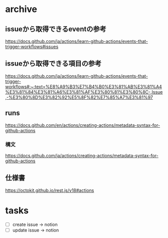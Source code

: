 # archive
## issueから取得できるeventの参考
https://docs.github.com/ja/actions/learn-github-actions/events-that-trigger-workflows#issues

## issueから取得できる項目の参考
https://docs.github.com/ja/actions/learn-github-actions/events-that-trigger-workflows#:~:text=%E8%A9%B3%E7%B4%B0%E3%81%AB%E3%81%A4%E3%81%84%E3%81%A6%E3%81%AF%E3%80%81%E3%80%8C-,Issue,-%E3%80%8D%E3%82%92%E5%8F%82%E7%85%A7%E3%81%97

## runs
https://docs.github.com/en/actions/creating-actions/metadata-syntax-for-github-actions
### 構文
https://docs.github.com/ja/actions/creating-actions/metadata-syntax-for-github-actions

## 仕様書
https://octokit.github.io/rest.js/v18#actions

# tasks
- [ ] create issue → notion
- [ ] update issue → notion